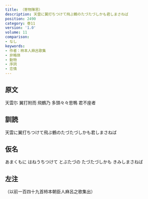 ```yaml
---
title: （寄物陳思）
description: 天雲に翼打ちつけて飛ぶ鶴のたづたづしかも君しまさねば
position: 2490
category: 巻11
version: '1.0'
volume: 11
comparison:
- なし
keywords:
- 作者：柿本人麻呂歌集
- 非略体
- 動物
- 序詞
- 恋情
---
```


## 原文

天雲尓 翼打附而 飛鶴乃 多頭々々思鴨 君不座者

## 訓読

天雲に翼打ちつけて飛ぶ鶴のたづたづしかも君しまさねば

## 仮名

あまくもに はねうちつけて とぶたづの たづたづしかも きみしまさねば

## 左注

（以前一百四十九首柿本朝臣人麻呂之歌集出）
